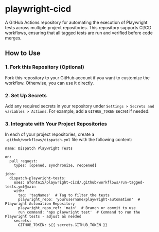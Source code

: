 # playwright-cicd
A GitHub Actions repository for automating the execution of Playwright tests across multiple project repositories. This repository supports CI/CD workflows, ensuring that all tagged tests are run and verified before code merges.

##  How to Use

### 1. Fork this Repository (Optional)
Fork this repository to your GitHub account if you want to customize the workflow. Otherwise, you can use it directly.

### 2. Set Up Secrets
Add any required secrets in your repository under `Settings > Secrets and variables > Actions`. For example, add a `GITHUB_TOKEN` secret if needed.

### 3. Integrate with Your Project Repositories
In each of your project repositories, create a `.github/workflows/dispatch.yml` file with the following content:

```
name: Dispatch Playwright Tests

on:
  pull_request:
    types: [opened, synchronize, reopened]

jobs:
  dispatch-playwright-tests:
    uses: afonte15/playwright-cicd/.github/workflows/run-tagged-tests.yml@main
    with:
      tag: 'tagNames'  # Tag to filter the tests
      playwright_repo: 'yourusername/playwright-automation'  # Playwright Automation Repository
      playwright_repo_ref: 'main'  # Branch or commit to use
      run_command: 'npx playwright test'  # Command to run the Playwright tests - adjust as needed
    secrets:
      GITHUB_TOKEN: ${{ secrets.GITHUB_TOKEN }}


```